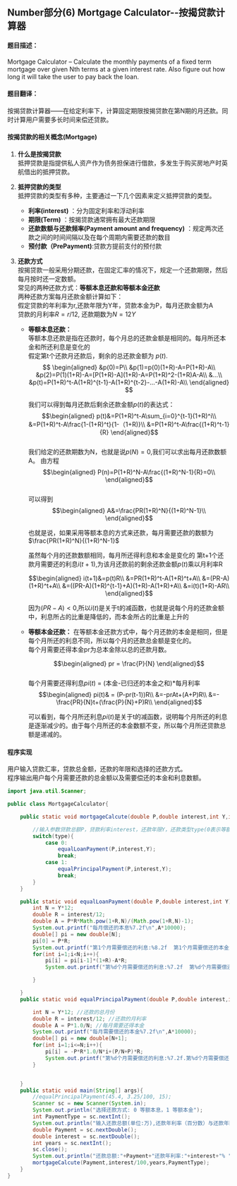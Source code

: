 ## Number部分(6) Mortgage Calculator--按揭贷款计算器

#### 题目描述：
Mortgage Calculator – Calculate the monthly payments of a fixed term mortgage over given Nth terms at a given interest rate. Also figure out how long it will take the user to pay back the loan.

#### 题目翻译：
按揭贷款计算器——在给定利率下，计算固定期限按揭贷款在第N期的月还款。同时计算用户需要多长时间来偿还贷款。


#### 按揭贷款的相关概念(Mortgage)
1. **什么是按揭贷款**  
   抵押贷款是指提供私人资产作为债务担保进行借款，多发生于购买房地产时英航借出的抵押贷款。
2. **抵押贷款的类型**  
   抵押贷款的类型有多种，主要通过一下几个因素来定义抵押贷款的类型。  
   - **利率(interest)** ：分为固定利率和浮动利率
   - **期限(Term)** ：按揭贷款通常拥有最大还款期限
   - **还款数额与还款频率(Payment amount and frequency)** ：规定两次还款之间的时间间隔以及在每个周期内需要还款的数目
   - **预付款（PrePayment)**:贷款方提前支付的预付款
3. **还款方式**  
   按揭贷款一般采用分期还款，在固定汇率的情况下，规定一个还款期限，然后每月按时还一定数额。  
   常见的两种还款方式：**等额本息还款和等额本金还款**  
   两种还款方案每月还款金额计算如下：  
   假定贷款的年利率为r,还款年限为Y年，贷款本金为P，每月还款金额为A  
   贷款的月利率$R =r/12$, 还款期数为$N=12Y$  

   - **等额本息还款：**  
        等额本息还款是指在还款时，每个月总的还款金额是相同的。每月所还本金和所还利息是变化的  
        假定第t个还款月还款后，剩余的总还款金额为 $p(t)$.  
        $$
        \begin{aligned}
        &p(0)=P\\
        &p(1)=p(0)(1+R)-A=P(1+R)-A\\
        &p(2)=P(1)(1+R)-A=[P(1+R)-A](1+R)-A=P(1+R)^2-(1+R)A-A\\
        &...\\
        &p(t)=P(1+R)^t-A(1+R)^{t-1}-A(1+R)^{t-2}-...-A(1+R)-A\\
        \end{aligned}
        $$

        我们可以得到每月还款后剩余还款金额$p(t)$的表达式：
        $$\begin{aligned}
        p(t)&=P(1+R)^t-A\sum_{i=0}^{t-1}(1+R)^i\\
        &=P(1+R)^t-A\frac{1-(1+R)^t}{1-（1+R)}\\
        &=P(1+R)^t-A\frac{(1+R)^t-1}{R}
        \end{aligned}$$  
        我们给定的还款期数为N，也就是说$p(N)=0$,我们可以求出每月还款数额A。
        由方程  
        $$\begin{aligned}
        P(n)=P(1+R)^N-A\frac{(1+R)^N-1}{R}=0\\
        \end{aligned}$$  
        可以得到  
        $$\begin{aligned}
        A&=\frac{PR(1+R)^N}{(1+R)^N-1}\\
        \end{aligned}$$  

        也就是说，如果采用等额本息的方式来还款，每月需要还款的数额为$\frac{PR(1+R)^N}{(1+R)^N-1}$

        虽然每个月的还款数额相同，每月所还得利息和本金是变化的
        第t+1个还款月需要还的利息$i(t+1)$,为该月还款前的剩余还款金额$p(t)$乘以月利率R  
        
        $$\begin{aligned}
        i(t+1)&=p(t)R\\
        &=PR(1+R)^t-A(1+R)^t+A\\
        &=(PR-A)(1+R)^t+A\\
        &=((PR-A)(1+R)^{t-1}+A)(1+R)-A(1+R)+A\\
        &=i(t)(1+R)-AR\\
        \end{aligned}$$  

        因为$(PR-A)<0$,所以$i(t)$是关于t的减函数，也就是说每个月的还款金额中，利息所占的比重是降低的，而本金所占的比重是上升的  

    - **等额本金还款：**
        在等额本金还款方式中，每个月还款的本金是相同，但是每个月所还的利息不同，所以每个月的还款总金额是变化的。   
        每个月需要还得本金pr为总本金除以总的还款月数。 
        
        $$\begin{aligned}
        pr = \frac{P}{N}
        \end{aligned}$$  
        每个月需要还得利息$pi(t)$ = (本金-已归还的本金之和)*每月利率
        $$\begin{aligned}
        pi(t)& = (P-pr(t-1))R\\
        &=-prAt+(A+P)R\\
        &=-\frac{PR}{N}t+(\frac{P}{N}+P)R\\
        \end{aligned}$$

        可以看到，每个月所还利息$pi(t)$是关于t的减函数，说明每个月所还的利息是逐渐减少的。由于每个月所还的本金数额不变，所以每个月所还贷款总额是递减的。

#### 程序实现  

用户输入贷款汇率，贷款总金额，还款的年限和选择的还款方式。  
程序输出用户每个月需要还款的总金额以及需要偿还的本金和利息数额。

```java
import java.util.Scanner;

public class MortgageCalculator{

    public static void mortgageCalcute(double P,double interest,int Y,int type){

        //输入参数贷款总额P，贷款利率interest，还款年限Y，还款类型type(0表示等额本息还款方式，1表示等额本金还款方式)
        switch(type){
            case 0:
                equalLoanPayment(P,interest,Y);
                break;
            case 1:
                equalPrincipalPayment(P,interest,Y);
                break;
        }
    }

    public static void equalLoanPayment(double P,double interest,int Y){ //等额本息还款计算函数
        int N = Y*12;
        double R = interest/12;
        double A = P*R*Math.pow(1+R,N)/(Math.pow(1+R,N)-1);
        System.out.printf("每月偿还的本息%7.2f\n",A*10000);
        double[] pi = new double[N];
        pi[0] = P*R;
        System.out.printf("第1个月需要偿还的利息:%8.2f  第1个月需要偿还的本金为:%7.2f\n",pi[0]*10000,(A-pi[0])*10000);
        for(int i=1;i<N;i++){
            pi[i] = pi[i-1]*(1+R)-A*R;
            System.out.printf("第%d个月需要偿还的利息:%7.2f  第%d个月需要偿还的本金为:%7.2f\n",i+1,pi[i]*10000,i+1,(A-pi[i])*10000);

        }

    }
    public static void equalPrincipalPayment(double P,double interest,int Y){ //等额本金还款计算函数

        int N = Y*12; //还款的总月份
        double R = interest/12; //还款的月利率
        double A = P*1.0/N; //每月需要还得本金
        System.out.printf("每月需要偿还的本金%7.2f\n",A*10000);
        double[] pi = new double[N+1];
        for(int i=1;i<=N;i++){
            pi[i] = -P*R*1.0/N*i+(P/N+P)*R;
            System.out.printf("第%d个月需要偿还的利息:%7.2f.第%d个月需要偿还的本息:%7.2f\n",i+1,pi[i]*10000,i+1,(pi[i]+A)*10000);
        }


    }
    public static void main(String[] args){
        //equalPrincipalPayment(45.4, 3.25/100, 15);
        Scanner sc = new Scanner(System.in);
        System.out.println("选择还款方式: 0 等额本息，1 等额本金");
        int PaymentType = sc.nextInt();
        System.out.println("输入还款总额(单位:万),还款年利率（百分数）与还款年限，用空格隔开");
        double Payment = sc.nextDouble();
        double interest = sc.nextDouble();
        int years = sc.nextInt();
        sc.close();
        System.out.println("还款总额:"+Payment+"还款年利率:"+interest+"% "+"还款年限:"+years+"年");
        mortgageCalcute(Payment,interest/100,years,PaymentType);
    }
}
```

